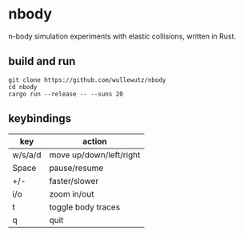 # nbody

n-body simulation experiments with elastic collisions, written in Rust.

## build and run

```
git clone https://github.com/wullewutz/nbody
cd nbody
cargo run --release -- --suns 20
```

## keybindings

| key      | action                  |
|----------|-------------------------|
| w/s/a/d  | move up/down/left/right |
| Space    | pause/resume            |
| +/-      | faster/slower           |
| i/o      | zoom in/out             |
| t        | toggle body traces      |
| q        | quit                    |
